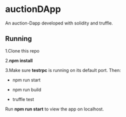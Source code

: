 # auctionDApp
An auction-Dapp developed with solidity and truffle.

## Running

1.Clone this repo

2.**npm install**

3.Make sure **testrpc** is running on its default port. Then:
     
  - npm run start

  - npm run build

  - truffle test

Run  **npm run start** to view the app on localhost.
